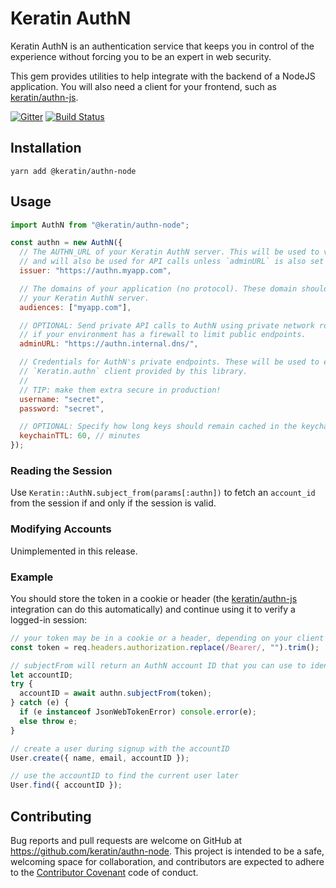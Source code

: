 # Keratin AuthN

Keratin AuthN is an authentication service that keeps you in control of the experience without forcing you to be an expert in web security.

This gem provides utilities to help integrate with the backend of a NodeJS application. You will also
need a client for your frontend, such as [keratin/authn-js](https://github.com/keratin/authn-js).

[![Gitter](https://badges.gitter.im/keratin/authn-server.svg)](https://gitter.im/keratin/authn-server?utm_source=badge&utm_medium=badge&utm_campaign=pr-badge)
[![Build Status](https://travis-ci.org/keratin/authn-node.svg?branch=master)](https://travis-ci.org/keratin/authn-rb)

## Installation

```
yarn add @keratin/authn-node
```

## Usage

```js
import AuthN from "@keratin/authn-node";

const authn = new AuthN({
  // The AUTHN_URL of your Keratin AuthN server. This will be used to verify tokens created by AuthN,
  // and will also be used for API calls unless `adminURL` is also set (see below).
  issuer: "https://authn.myapp.com",

  // The domains of your application (no protocol). These domain should be listed in the APP_DOMAINS of
  // your Keratin AuthN server.
  audiences: ["myapp.com"],

  // OPTIONAL: Send private API calls to AuthN using private network routing. This can be necessary
  // if your environment has a firewall to limit public endpoints.
  adminURL: "https://authn.internal.dns/",

  // Credentials for AuthN's private endpoints. These will be used to execute admin actions using the
  // `Keratin.authn` client provided by this library.
  //
  // TIP: make them extra secure in production!
  username: "secret",
  password: "secret",

  // OPTIONAL: Specify how long keys should remain cached in the keychain, in minutes.
  keychainTTL: 60, // minutes
});
```

### Reading the Session

Use `Keratin::AuthN.subject_from(params[:authn])` to fetch an `account_id` from the session if and
only if the session is valid.

### Modifying Accounts

Unimplemented in this release.

### Example

You should store the token in a cookie or header (the [keratin/authn-js](https://github.com/keratin/authn-js)
integration can do this automatically) and continue using it to verify a logged-in session:

```js
// your token may be in a cookie or a header, depending on your client configuration.
const token = req.headers.authorization.replace(/Bearer/, "").trim();

// subjectFrom will return an AuthN account ID that you can use to identify the user.
let accountID;
try {
  accountID = await authn.subjectFrom(token);
} catch (e) {
  if (e instanceof JsonWebTokenError) console.error(e);
  else throw e;
}

// create a user during signup with the accountID
User.create({ name, email, accountID });

// use the accountID to find the current user later
User.find({ accountID });
```

## Contributing

Bug reports and pull requests are welcome on GitHub at https://github.com/keratin/authn-node. This project is intended to be a safe, welcoming space for collaboration, and contributors are expected to adhere to the [Contributor Covenant](http://contributor-covenant.org) code of conduct.

